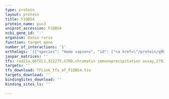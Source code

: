 ```yaml
---
type: protein
layout: protein
title: F1QBS4
protein_name: pus3
uniprot_accession: F1QBS4
ncbi_gene_id: '-'
organism: Danio rerio
function: target gene
number_of_interactions: '1'
orthologs: '[{"species": "Homo sapiens", "id": ["<a href=\"/protein/q9bze2\">Q9BZE2</a>"]}, {"species": "Mus musculus", "id": ["<a href=\"/protein/q9ji38\">Q9JI38</a>"]}, {"species": "Rattus norvegicus", "id": ["B0BN58"]}, {"species": "Drosophila melanogaster", "id": ["<a href=\"/protein/q9w282\">Q9W282</a>"]}, {"species": "Caenorhabditis elegans", "id": ["<a href=\"/protein/q09524\">Q09524</a>"]}, {"species": "Saccharomyces cerevisiae", "id": ["<a href=\"/protein/p31115\">P31115</a>"]}]'
jaspar_matrices: ''
tfs: rad21a,Q6TEL1,322275,GTRD,chromatin immunoprecipitation assay,27924024%5Buid%5D,No
targets: ''
tfs_download: TFLink_tfs_of_F1QBS4.tsv
targets_download: ''
bindingSites_download: ''
binding_sites_ls: ''

---
```

